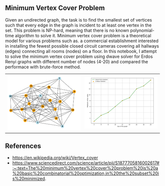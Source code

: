 ## Minimum Vertex Cover Problem 
Given an undirected graph, the task is to find the smallest set of vertices such that every edge in the graph is incident to at least one vertex in the set. This problem is NP-hard, meaning that there is no known polynomial-time algorithm to solve it. Minimum vertex cover problem is a theoretical model for various problems such as. a commercial establishment interested in installing the fewest possible closed circuit cameras covering all hallways (edges) connecting all rooms (nodes) on a floor. In this notebook, I attempt to solve the minimum vertex cover problem using dwave solver for Erdos Renyi graphs with different number of nodes (4-20) and compared the performace with brute-force method. 

<table>
  <tr>
    <td><img src="ER_20_MVC.png" alt="An Erdos Renyi instance for graph size 20" width="400"/></td>
    <td><img src="MVC_values.png" alt="Minimum vertex values" width="400"/></td>
  </tr>
</table>





## References
* https://en.wikipedia.org/wiki/Vertex_cover
* https://www.sciencedirect.com/science/article/pii/S1877705816002617#:~:text=The%20minimum%20vertex%20cover%20problem%20is%20a%20basic%20combinatorial%20optimization,in%20the%20subset%20is%20minimized.
